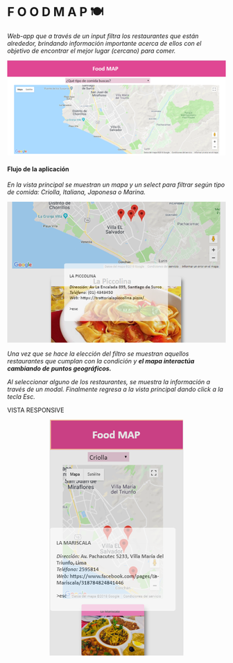 #  F O O D M A P 🍽

*Web-app que a través de un input filtra los restaurantes que están alrededor, brindando información importante acerca de ellos con el objetivo de encontrar el mejor lugar (cercano) para comer.*

<p align = "center"><img src="https://github.com/AilimMoscoso/lim-2018-01-foodmap/blob/master/img/vista1.png" alt="vista1" border="0"></p>

#### Flujo de la aplicación

*En la vista principal se muestran un mapa y un select para filtrar según tipo de comida: Criolla, Italiana, Japonesa o Marina.*

<p align = "center"><img src="https://github.com/AilimMoscoso/lim-2018-01-foodmap/blob/master/img/vista2modal.png" alt="vista2modal" border="0"></p>

*Una vez que se hace la elección del filtro se muestran aquellos restaurantes que cumplan con la condición y* ***el mapa interactúa cambiando de puntos geográficos.***

*Al seleccionar alguno de los restaurantes, se muestra la información a través de un modal. Finalmente regresa a la vista principal dando click a la tecla Esc.*

VISTA RESPONSIVE

<p align = "center"><img src="https://github.com/AilimMoscoso/lim-2018-01-foodmap/blob/master/img/responsive.png" alt="responsive" border="0"></p>




